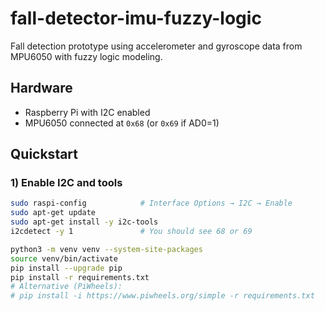 # fall-detector-imu-fuzzy-logic
Fall detection prototype using accelerometer and gyroscope data from MPU6050 with fuzzy logic modeling.

## Hardware
- Raspberry Pi with I2C enabled
- MPU6050 connected at `0x68` (or `0x69` if AD0=1)

## Quickstart

### 1) Enable I2C and tools
```bash
sudo raspi-config            # Interface Options → I2C → Enable
sudo apt-get update
sudo apt-get install -y i2c-tools
i2cdetect -y 1               # You should see 68 or 69

python3 -m venv venv --system-site-packages
source venv/bin/activate
pip install --upgrade pip
pip install -r requirements.txt
# Alternative (PiWheels):
# pip install -i https://www.piwheels.org/simple -r requirements.txt
